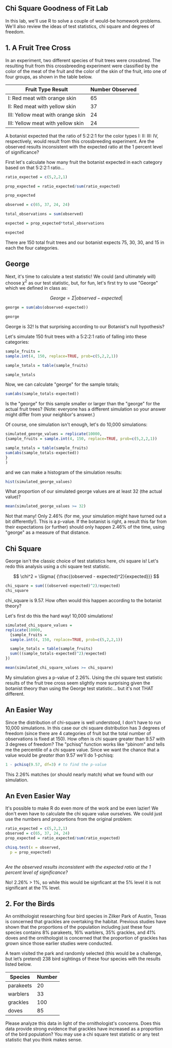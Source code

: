 Chi Square Goodness of Fit Lab
---------------------------------------------

In this lab, we'll use R to solve a couple of would-be homework problems.  We'll also review the ideas of test statistics, chi square and degrees of freedom.

## 1. A Fruit Tree Cross

In an experiment, two different species of fruit trees were crossbred. The resulting fruit from this crossbreeding experiment were classified by the color of the meat of the fruit and the color of the skin of the fruit, into one of four groups, as shown in the table below.

|Fruit Type Result | Number Observed  |
|---|---|
|I: Red meat with orange skin |65|
|II: Red meat with yellow skin |37|
|III: Yellow meat with orange skin |24|
|III: Yellow meat with yellow skin |24|

A botanist expected that the ratio of 5:2:2:1 for the color types I: II: III: IV, respectively, would result from this crossbreeding experiment. Are the observed results inconsistent with the expected ratio at the 1 percent level of significance?

First let's calculate how many fruit the botanist expected in each category based on that 5:2:2:1 ratio...

```r
ratio_expected = c(5,2,2,1)

prop_expected = ratio_expected/sum(ratio_expected)

prop_expected

observed = c(65, 37, 24, 24)

total_observations = sum(observed)

expected = prop_expected*total_observations

expected
```
There are 150 total fruit trees and our botanist expects 75, 30, 30, and 15 in each the four categories.

## George

Next, it's time to calculate a test statistic!  We could (and ultimately will) choose $\chi^2$ as our test statistic, but, for fun, let's first try to use "George" which we defined in class as:

$$George = \Sigma |observed - expected|$$

```r
george = sum(abs(observed-expected))

george
```

George is 32!  Is that surprising according to our Botanist's null hypothesis?

Let's simulate 150 fruit trees with a 5:2:2:1 ratio of falling into these categories:


```r
sample_fruits = 
sample.int(4, 150, replace=TRUE, prob=c(5,2,2,1))

sample_totals = table(sample_fruits)

sample_totals
```

Now, we can calculate "george" for the sample totals;

```r
sum(abs(sample_totals-expected))
```

Is the "george" for this sample smaller or larger than the "george" for the actual fruit trees?  (Note: everyone has a different simulation so your answer might differ from your neighbor's answer.)

Of course, one simulation isn't enough, let's do 10,000 simulations:

```r
simulated_george_values = replicate(10000, 
{sample_fruits = sample.int(4, 150, replace=TRUE, prob=c(5,2,2,1))

sample_totals = table(sample_fruits)
sum(abs(sample_totals-expected))
}
)

```

and we can make a histogram of the simulation results:

```r
hist(simulated_george_values)
```

What proportion of our simulated george values are at least 32 (the actual value)?

```r
mean(simulated_george_values >= 32)
```
Not that many!  Only 2.46% (for me, your simulation might have turned out a bit differently!).  This is a p-value.  If the botanist is right, a result this far from their expectations (or further) should only happen 2.46% of the time, using "george" as a measure of that distance.

## Chi Square

George isn't the classic choice of test statistics here, chi square is!  Let's redo this analysis using a chi square test statistic.

$$ \chi^2 = \Sigma{ {\frac{(observed - expected)^2}{expected}}} $$

```r
chi_square = sum(((observed-expected)^2)/expected)
chi_square
```

chi_square is 9.57.  How often would this happen according to the botanist theory?

Let's first do this the hard way!  10,000 simulations!

```r
simulated_chi_square_values = 
replicate(10000, 
  {sample_fruits = 
  sample.int(4, 150, replace=TRUE, prob=c(5,2,2,1))

  sample_totals = table(sample_fruits)
  sum(((sample_totals-expected)^2)/expected)
})

mean(simulated_chi_square_values >= chi_square)
```
My simulation gives a p-value of 2.26%. Using the chi square test statistic results of the fruit tree cross seem slightly more surprising given the botanist theory than using the George test statistic... but it's not THAT different.  

## An Easier Way

Since the distribution of chi-square is well understood, I don't have to run 10,000 simulations.  In this case our chi square distribution has 3 degrees of freedom (since there are 4 categories of fruit but the total number of observations is fixed at 150).  How often is chi square greater than 9.57 with 3 degrees of freedom? The "pchisq" function works like "pbinom" and tells me the percentile of a chi square value.  Since we want the chance that a value would be *greater than* 9.57 we'll do 1-pchisq:

```r
1 - pchisq(9.57, df=3) # to find the p-value
```

This 2.26% matches (or should nearly match) what we found with our simulation.

## An Even Easier Way

It's possible to make R do even more of the work and be even lazier!  We don't even have to calculate the chi square value ourselves.  We could just use the numbers and proportions from the original problem:

```r
ratio_expected = c(5,2,2,1)
observed = c(65, 37, 24, 24)
prop_expected = ratio_expected/sum(ratio_expected)

chisq.test(x = observed, 
  p = prop_expected)
  
```

*Are the observed results inconsistent with the expected ratio at the 1 percent level of significance?*

No!  2.26% > 1%, so while this would be signficant at the 5% level it is not significant at the 1% level.

## 2. For the Birds

An ornithologist researching four bird species in Zilker Park of Austin, Texas is concerned that grackles are overtaking the habitat. Previous studies have shown that the proportions of the population including just these four species contains 8% parakeets, 16% warblers, 35% grackles, and 41% doves and the ornithologist is concerned that the proportion of grackles has grown since those earlier studies were conducted.

A team visited the park and randomly selected (this would be a challenge, but let’s pretend) 238 bird sightings of these four species with the results listed below.

|Species|Number|
|---|---|
|parakeets|20|
|warblers|33|
|grackles|100|
|doves|85|

Please analyze this data in light of the ornithologist's concerns.  Does this data provide strong evidence that grackles have increased as a proportion of the bird population?  You may use a chi square test statistic or any test statistic that you think makes sense.
